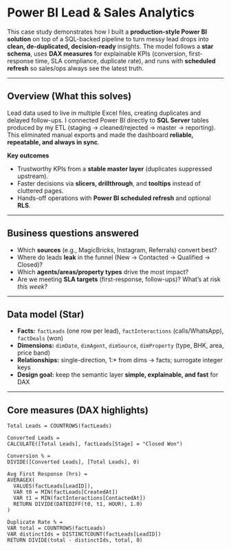 # Power BI Lead & Sales Analytics

This case study demonstrates how I built a **production-style Power BI solution** on top of a SQL-backed pipeline to turn messy lead drops into **clean, de-duplicated, decision-ready** insights. The model follows a **star schema**, uses **DAX measures** for explainable KPIs (conversion, first-response time, SLA compliance, duplicate rate), and runs with **scheduled refresh** so sales/ops always see the latest truth.

---

## Overview (What this solves)
Lead data used to live in multiple Excel files, creating duplicates and delayed follow-ups. I connected Power BI directly to **SQL Server** tables produced by my ETL (staging → cleaned/rejected → master → reporting). This eliminated manual exports and made the dashboard **reliable, repeatable, and always in sync**.

**Key outcomes**
- Trustworthy KPIs from a **stable master layer** (duplicates suppressed upstream).
- Faster decisions via **slicers, drillthrough**, and **tooltips** instead of cluttered pages.
- Hands-off operations with **Power BI scheduled refresh** and optional **RLS**.

---

## Business questions answered
- Which **sources** (e.g., MagicBricks, Instagram, Referrals) convert best?
- Where do leads **leak** in the funnel (New → Contacted → Qualified → Closed)?
- Which **agents/areas/property types** drive the most impact?
- Are we meeting **SLA targets** (first-response, follow-ups)? What’s at risk *this week*?

---

## Data model (Star)
- **Facts:** `factLeads` (one row per lead), `factInteractions` (calls/WhatsApp), `factDeals` (won)
- **Dimensions:** `dimDate`, `dimAgent`, `dimSource`, `dimProperty` (type, BHK, area, price band)
- **Relationships:** single-direction, 1:* from dims → facts; surrogate integer keys
- **Design goal:** keep the semantic layer **simple, explainable, and fast** for DAX

---

## Core measures (DAX highlights)
```DAX
Total Leads = COUNTROWS(factLeads)

Converted Leads =
CALCULATE([Total Leads], factLeads[Stage] = "Closed Won")

Conversion % =
DIVIDE([Converted Leads], [Total Leads], 0)

Avg First Response (hrs) =
AVERAGEX(
  VALUES(factLeads[LeadID]),
  VAR t0 = MIN(factLeads[CreatedAt])
  VAR t1 = MIN(factInteractions[ContactedAt])
  RETURN DIVIDE(DATEDIFF(t0, t1, HOUR), 1.0)
)

Duplicate Rate % =
VAR total = COUNTROWS(factLeads)
VAR distinctIds = DISTINCTCOUNT(factLeads[LeadID])
RETURN DIVIDE(total - distinctIds, total, 0)
